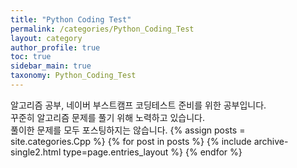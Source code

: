 ```yaml
---
title: "Python Coding Test"
permalink: /categories/Python_Coding_Test
layout: category
author_profile: true
toc: true
sidebar_main: true
taxonomy: Python_Coding_Test
---
```

알고리즘 공부, 네이버 부스트캠프 코딩테스트 준비를 위한 공부입니다.
<br/>꾸준히 알고리즘 문제를 풀기 위해 노력하고 있습니다.<br/>
풀이한 문제를 모두 포스팅하지는 않습니다.
{% assign posts = site.categories.Cpp %}
{% for post in posts %} {% include archive-single2.html type=page.entries_layout %} {% endfor %}